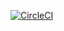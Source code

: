 [![CircleCI](https://circleci.com/gh/ciokan/guardini/tree/master.svg?style=svg)](https://circleci.com/gh/ciokan/guardini/tree/master)